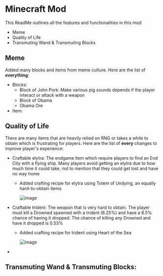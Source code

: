 # Minecraft Mod
This ReadMe outlines all the features and functionalities in this mod
- Meme
- Quality of Life
- Transmuting Wand & Transmuting Blocks

## Meme
Added many blocks and items from meme culture. Here are the list of **everything**:
- Blocks:
  - Block of John Pork: Make various pig sounds depends if the player interact or attack with a weapon
  - Block of Obama
  - Obama Ore
- Item:

## Quality of Life
There are many items that are heavily relied on RNG or takes a while to obtain which is frustrating for players. Here are the list of **every** changes to improve player's experience:
- Craftable elytra: The endgame item which require players to find an End City with a flying ship. Many players avoid getting an elytra due to how much time it could take, not to mention that they could get lost and have no way home
  - Added crafting recipe for elytra using Totem of Undying, an equally hard-to-obtain items

    ![image](https://github.com/user-attachments/assets/b1ae92d9-8ee8-4a08-b58f-5e39340c45b8)
- Craftable trident: The weapon that is very hard to obtain. The player must kill a Drowned spawned with a trident (6.25%) and have a 8.5% chance of having it dropped. The chance of killing any Drowned and have it dropped is 0.53%
  - Added crafting recipe for trident using Heart of the Sea

    ![image](https://github.com/user-attachments/assets/12845b05-32a0-4e33-9643-b8d668814c29)
- 
## Transmuting Wand & Transmuting Blocks:

